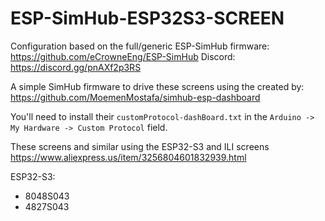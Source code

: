 # ESP-SimHub-ESP32S3-SCREEN

Configuration based on the full/generic ESP-SimHub firmware: https://github.com/eCrowneEng/ESP-SimHub 
Discord: https://discord.gg/pnAXf2p3RS 

A simple SimHub firmware to drive these screens using the created by:
https://github.com/MoemenMostafa/simhub-esp-dashboard

You'll need to install their `customProtocol-dashBoard.txt` in the `Arduino -> My Hardware -> Custom Protocol` field.

These screens and similar using the ESP32-S3 and ILI screens
https://www.aliexpress.us/item/3256804601832939.html

ESP32-S3:
- 8048S043
- 4827S043
